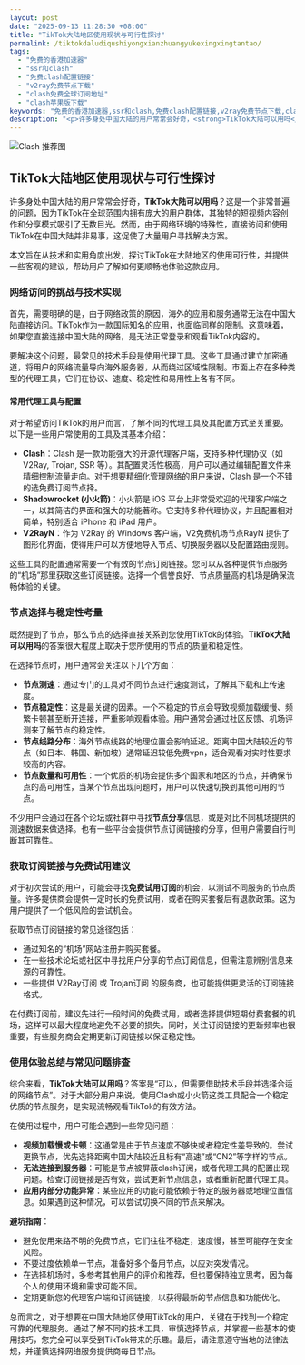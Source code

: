 ```yaml
---
layout: post
date: "2025-09-13 11:28:30 +08:00"
title: "TikTok大陆地区使用现状与可行性探讨"
permalink: /tiktokdaludiqushiyongxianzhuangyukexingxingtantao/
tags:
  - "免费的香港加速器"
  - "ssr和clash"
  - "免费clash配置链接"
  - "v2ray免费节点下载"
  - "clash免费全球订阅地址"
  - "clash苹果版下载"
keywords: "免费的香港加速器,ssr和clash,免费clash配置链接,v2ray免费节点下载,clash免费全球订阅地址,clash苹果版下载"
description: "<p>许多身处中国大陆的用户常常会好奇，<strong>TikTok大陆可以用吗</strong>？这是一个非常普遍的问题，因为TikTok在全球范围内拥有庞大的用户群体，其独特的短视频内容创作和分享模式吸引了无数目光。然而，由于网络环境的特殊性，直接访问和使用TikTok在中国大陆并非易事，这促使了大量用户寻找解决方案。</p>"
---
```


![Clash 推荐图](https://clashjd.github.io/assets/img/付费小火箭机场推荐.png)

## TikTok大陆地区使用现状与可行性探讨

<p>许多身处中国大陆的用户常常会好奇，<strong>TikTok大陆可以用吗</strong>？这是一个非常普遍的问题，因为TikTok在全球范围内拥有庞大的用户群体，其独特的短视频内容创作和分享模式吸引了无数目光。然而，由于网络环境的特殊性，直接访问和使用TikTok在中国大陆并非易事，这促使了大量用户寻找解决方案。</p>
<p>本文旨在从技术和实用角度出发，探讨TikTok在大陆地区的使用可行性，并提供一些客观的建议，帮助用户了解如何更顺畅地体验这款应用。</p>
<h3>网络访问的挑战与技术实现</h3>
<p>首先，需要明确的是，由于网络政策的原因，海外的应用和服务通常无法在中国大陆直接访问。TikTok作为一款国际知名的应用，也面临同样的限制。这意味着，如果您直接连接中国大陆的网络，是无法正常登录和观看TikTok内容的。</p>
<p>要解决这个问题，最常见的技术手段是使用代理工具。这些工具通过建立加密通道，将用户的网络流量导向海外服务器，从而绕过区域性限制。市面上存在多种类型的代理工具，它们在协议、速度、稳定性和易用性上各有不同。</p>
<h4>常用代理工具与配置</h4>
<p>对于希望访问TikTok的用户而言，了解不同的代理工具及其配置方式至关重要。以下是一些用户常使用的工具及其基本介绍：</p>
<ul>
<li><strong>Clash</strong>：Clash 是一款功能强大的开源代理客户端，支持多种代理协议（如 V2Ray, Trojan, SSR 等）。其配置灵活性极高，用户可以通过编辑配置文件来精细控制流量走向。对于想要精细化管理网络的用户来说，Clash 是一个不错的选免费订阅节点择。</li>
<li><strong>Shadowrocket (小火箭)</strong>：小火箭是 iOS 平台上非常受欢迎的代理客户端之一，以其简洁的界面和强大的功能著称。它支持多种代理协议，并且配置相对简单，特别适合 iPhone 和 iPad 用户。</li>
<li><strong>V2RayN</strong>：作为 V2Ray 的 Windows 客户端，V2免费机场节点RayN 提供了图形化界面，使得用户可以方便地导入节点、切换服务器以及配置路由规则。</li>
</ul>
<p>这些工具的配置通常需要一个有效的节点订阅链接。您可以从各种提供节点服务的“机场”那里获取这些订阅链接。选择一个信誉良好、节点质量高的机场是确保流畅体验的关键。</p>
<h3>节点选择与稳定性考量</h3>
<p>既然提到了节点，那么节点的选择直接关系到您使用TikTok的体验。<strong>TikTok大陆可以用吗</strong>的答案很大程度上取决于您所使用的节点的质量和稳定性。</p>
<p>在选择节点时，用户通常会关注以下几个方面：</p>
<ul>
<li><strong>节点测速</strong>：通过专门的工具对不同节点进行速度测试，了解其下载和上传速度。</li>
<li><strong>节点稳定性</strong>：这是最关键的因素。一个不稳定的节点会导致视频加载缓慢、频繁卡顿甚至断开连接，严重影响观看体验。用户通常会通过社区反馈、机场评测来了解节点的稳定性。</li>
<li><strong>节点线路分布</strong>：海外节点线路的地理位置会影响延迟。距离中国大陆较近的节点（如日本、韩国、新加坡）通常延迟较低免费vpn，适合观看对实时性要求较高的内容。</li>
<li><strong>节点数量和可用性</strong>：一个优质的机场会提供多个国家和地区的节点，并确保节点的高可用性，当某个节点出现问题时，用户可以快速切换到其他可用的节点。</li>
</ul>
<p>不少用户会通过在各个论坛或社群中寻找<strong>节点分享</strong>信息，或是对比不同机场提供的测速数据来做选择。也有一些平台会提供节点订阅链接的分享，但用户需要自行判断其可靠性。</p>
<h3>获取订阅链接与免费试用建议</h3>
<p>对于初次尝试的用户，可能会寻找<strong>免费试用订阅</strong>的机会，以测试不同服务的节点质量。许多提供商会提供一定时长的免费试用，或者在购买套餐后有退款政策。这为用户提供了一个低风险的尝试机会。</p>
<p>获取节点订阅链接的常见途径包括：</p>
<ul>
<li>通过知名的“机场”网站注册并购买套餐。</li>
<li>在一些技术论坛或社区中寻找用户分享的节点订阅信息，但需注意辨别信息来源的可靠性。</li>
<li>一些提供 V2Ray订阅 或 Trojan订阅 的服务商，也可能提供更灵活的订阅链接格式。</li>
</ul>
<p>在付费订阅前，建议先进行一段时间的免费试用，或者选择提供短期付费套餐的机场，这样可以最大程度地避免不必要的损失。同时，关注订阅链接的更新频率也很重要，有些服务商会定期更新订阅链接以保证稳定性。</p>
<h3>使用体验总结与常见问题排查</h3>
<p>综合来看，<strong>TikTok大陆可以用吗</strong>？答案是“可以，但需要借助技术手段并选择合适的网络节点”。对于大部分用户来说，使用Clash或小火箭这类工具配合一个稳定优质的节点服务，是实现流畅观看TikTok的有效方法。</p>
<p>在使用过程中，用户可能会遇到一些常见问题：</p>
<ul>
<li><strong>视频加载慢或卡顿</strong>：这通常是由于节点速度不够快或者稳定性差导致的。尝试更换节点，优先选择距离中国大陆较近且标有“高速”或“CN2”等字样的节点。</li>
<li><strong>无法连接到服务器</strong>：可能是节点被屏蔽clash订阅，或者代理工具的配置出现问题。检查订阅链接是否有效，尝试更新节点信息，或者重新配置代理工具。</li>
<li><strong>应用内部分功能异常</strong>：某些应用的功能可能依赖于特定的服务器或地理位置信息。如果遇到这种情况，可以尝试切换不同的节点来解决。</li>
</ul>
<p><strong>避坑指南</strong>：</li>
<ul>
<li>避免使用来路不明的免费节点，它们往往不稳定，速度慢，甚至可能存在安全风险。</li>
<li>不要过度依赖单一节点，准备好多个备用节点，以应对突发情况。</li>
<li>在选择机场时，多参考其他用户的评价和推荐，但也要保持独立思考，因为每个人的使用环境和需求可能不同。</li>
<li>定期更新您的代理客户端和订阅链接，以获得最新的节点信息和功能优化。</li>
</ul>
</ul>
<p>总而言之，对于想要在中国大陆地区使用TikTok的用户，关键在于找到一个稳定可靠的代理服务。通过了解不同的技术工具，审慎选择节点，并掌握一些基本的使用技巧，您完全可以享受到TikTok带来的乐趣。最后，请注意遵守当地的法律法规，并谨慎选择网络服务提供商每日节点。</p>